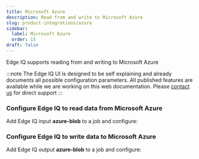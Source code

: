 ```yaml
---
title: Microsoft Azure
description: Read from and write to Microsoft Azure
slug: product-integrations/azure
sidebar:
  label: Microsoft Azure
  order: 15
draft: false
---
```


Edge IQ supports reading from and writing to Microsoft Azure

:::note
The Edge IQ UI is designed to be self explaining and already documents all possible configuration parameters. All published features are available while we are working on this web documentation.
Please [contact us](https://behavure.ai/contact) for direct support
:::

### Configure Edge IQ to read data from Microsoft Azure

Add Edge IQ input **azure-blob** to a job and configure:

### Configure Edge IQ to write data to Microsoft Azure

Add Edge IQ output **azure-blob** to a job and configure:
